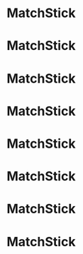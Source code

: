 # MatchStick
# MatchStick
# MatchStick
# MatchStick
# MatchStick
# MatchStick
# MatchStick
# MatchStick
